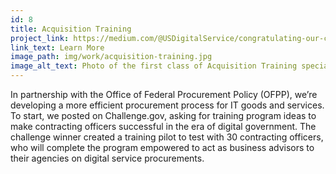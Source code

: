 ```yaml
---
id: 8
title: Acquisition Training 
project_link: https://medium.com/@USDigitalService/congratulating-our-challenge-gov-winners-f6ec5deefbd6#.icjzextcy
link_text: Learn More
image_path: img/work/acquisition-training.jpg
image_alt_text: Photo of the first class of Acquisition Training specialists
---
```


In partnership with the Office of Federal Procurement Policy (OFPP), we&#8217;re developing a more efficient procurement process for IT goods and services. To start, we posted on Challenge.gov, asking for training program ideas to make contracting officers successful in the era of digital government. The challenge winner created a training pilot to test with 30 contracting officers, who will complete the program empowered to act as business advisors to their agencies on digital service procurements.